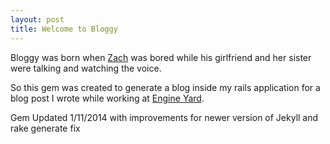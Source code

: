 ```yaml
---
layout: post
title: Welcome to Bloggy
---
```


Bloggy was born when [Zach](http://zbruhnke.com) was bored while his girlfriend and her sister were talking and watching the voice.

So this gem was created to generate a blog inside my rails application for a blog post I wrote while working at [Engine Yard](http://engineyard.com).

Gem Updated 1/11/2014 with improvements for newer version of Jekyll and rake generate fix